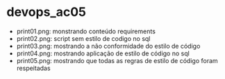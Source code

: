 # devops_ac05

- print01.png: monstrando conteúdo requirements
- print02.png: script sem estilo de codigo no sql 
- print03.png: mostrando a não conformidade do estilo de código
- print04.png: mostrando aplicação de estilo de código no sql
- print05.png: mostrando que todas as regras de estilo de código foram respeitadas
